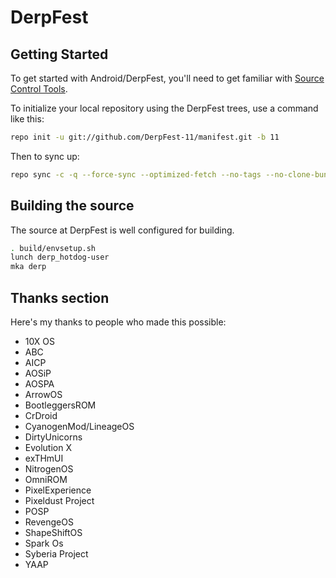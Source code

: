 DerpFest
==============

Getting Started
---------------

To get started with Android/DerpFest, you'll need to get familiar with [Source Control Tools](https://source.android.com/setup/develop).

To initialize your local repository using the DerpFest trees, use a command like this:

```bash
repo init -u git://github.com/DerpFest-11/manifest.git -b 11
```
Then to sync up:
```bash
repo sync -c -q --force-sync --optimized-fetch --no-tags --no-clone-bundle --prune -j$(nproc --all)
```

Building the source
---------------

The source at DerpFest is well configured for building.

```bash
. build/envsetup.sh
lunch derp_hotdog-user
mka derp
```

## Thanks section ##

Here's my thanks to people who made this possible:

* 10X OS
* ABC
* AICP
* AOSiP
* AOSPA
* ArrowOS
* BootleggersROM
* CrDroid
* CyanogenMod/LineageOS
* DirtyUnicorns
* Evolution X
* exTHmUI
* NitrogenOS
* OmniROM
* PixelExperience
* Pixeldust Project
* POSP
* RevengeOS
* ShapeShiftOS
* Spark Os
* Syberia Project
* YAAP
